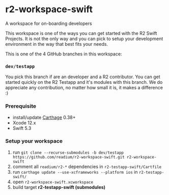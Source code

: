 # r2-workspace-swift
A workspace for on-boarding developers

This workspace is one of the ways you can get started with the R2 Swift Projects. It is not the only way and you can pick to setup your development environment in the way that best fits your needs.

This is one of the 4 GitHub branches in this workspace:

### `dev/testapp`
You pick this branch if are an developer and a R2 contributor. You can get started quickly on the R2 Testapp and it's modules with this branch. We do appreciate any contribution, no matter how small it is, it makes a difference :) 

### Prerequisite

- install/update [Carthage](https://github.com/Carthage/Carthage) 0.38+
- Xcode 12.x
- Swift 5.3

### Setup your workspace

1. run `git clone --recurse-submodules -b dev/testapp https://github.com/readium/r2-workspace-swift.git r2-workspace-swift`
2. comment all `readium/r2-*` dependencies in `r2-testapp-swift/Cartfile`
3. run `carthage update --use-xcframeworks --platform ios` in `r2-testapp-swift/`
4. open `r2-workspace-swift.xcworkspace`
5. build target **r2-testapp-swift (submodules)**

